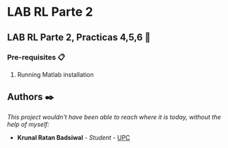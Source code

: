 # LAB RL Parte 2
## LAB RL Parte 2, Practicas 4,5,6  🚀
### Pre-requisites 📋

1. Running Matlab installation
## Authors ✒️

_This project wouldn't have been able to reach where it is today, without the help of myself:_
* **Krunal Ratan Badsiwal** - *Student* - [UPC](linkedin.com/in/krunal-badsiwal)